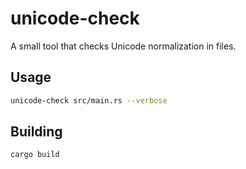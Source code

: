 # unicode-check
A small tool that checks Unicode normalization in files.

## Usage
```bash
unicode-check src/main.rs --verbose
```

## Building
```bash
cargo build
```

